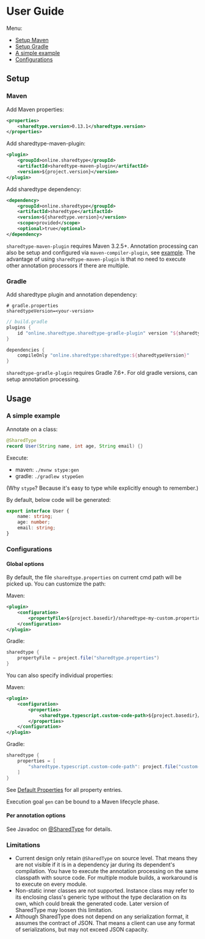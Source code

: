 # User Guide
Menu:
* [Setup Maven](#Maven)
* [Setup Gradle](#Gradle)
* [A simple example](#A-simple-example)
* [Configurations](#Configurations)

## Setup
### Maven

Add Maven properties:
```xml
<properties>
    <sharedtype.version>0.13.1</sharedtype.version>
</properties>
```

Add sharedtype-maven-plugin:
```xml
<plugin>
    <groupId>online.sharedtype</groupId>
    <artifactId>sharedtype-maven-plugin</artifactId>
    <version>${project.version}</version>
</plugin>
```

Add sharedtype dependency:
```xml
<dependency>
    <groupId>online.sharedtype</groupId>
    <artifactId>sharedtype</artifactId>
    <version>${sharedtype.version}</version>
    <scope>provided</scope>
    <optional>true</optional>
</dependency>
```

`sharedtype-maven-plugin` requires Maven 3.2.5+.
Annotation processing can also be setup and configured via `maven-compiler-plugin`, see [example](../it/pom.xml).
The advantage of using `sharedtype-maven-plugin` is that no need to execute other annotation processors if there are multiple.

### Gradle
Add sharedtype plugin and annotation dependency:
```properties
# gradle.properties
sharedtypeVersion=<your-version>
```

```groovy
// build.gradle
plugins {
    id "online.sharedtype.sharedtype-gradle-plugin" version "${sharedtypeVersion}"
}

dependencies {
    compileOnly "online.sharedtype:sharedtype:${sharedtypeVersion}"
}
```

`sharedtype-gradle-plugin` requires Gradle 7.6+. For old gradle versions, can setup annotation processing.
## Usage

### A simple example
Annotate on a class:
```java
@SharedType
record User(String name, int age, String email) {}
```

Execute:
* maven: `./mvnw stype:gen`
* gradle: `./gradlew stypeGen`

(Why `stype`? Because it's easy to type while explicitly enough to remember.)

By default, below code will be generated:
```typescript
export interface User {
    name: string;
    age: number;
    email: string;
}
```

### Configurations

#### Global options
By default, the file `sharedtype.properties` on current cmd path will be picked up.
You can customize the path:

Maven:
```xml
<plugin>
    <configuration>
        <propertyFile>${project.basedir}/sharedtype-my-custom.properties</propertyFile>
    </configuration>
</plugin>
```

Gradle:
```groovy
sharedtype {
    propertyFile = project.file("sharedtype.properties")
}
```

You can also specify individual properties:

Maven:
```xml
<plugin>
    <configuration>
        <properties>
            <sharedtype.typescript.custom-code-path>${project.basedir}/custom-code.ts</sharedtype.typescript.custom-code-path>
        </properties>
    </configuration>
</plugin>
```

Gradle:
```groovy
sharedtype {
    properties = [
        "sharedtype.typescript.custom-code-path": project.file("custom-code.ts").absolutePath
    ]
}
```

See [Default Properties](../processor/src/main/resources/sharedtype-default.properties) for all property entries.

Execution goal `gen` can be bound to a Maven lifecycle phase.
#### Per annotation options
See Javadoc on [@SharedType](../annotation/src/main/java/online/sharedtype/SharedType.java) for details.

### Limitations
* Current design only retain `@SharedType` on source level. That means they are not visible if it is in a dependency jar during its dependent's compilation.
You have to execute the annotation processing on the same classpath with source code.
For multiple module builds, a workaround is to execute on every module.
* Non-static inner classes are not supported. Instance class may refer to its enclosing class's generic type without the type declaration on its own,
which could break the generated code. Later version of SharedType may loosen this limitation.
* Although SharedType does not depend on any serialization format, it assumes the contract of JSON.
That means a client can use any format of serializations, but may not exceed JSON capacity.
